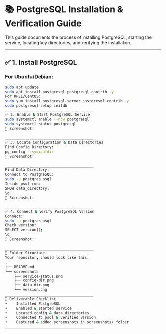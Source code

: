 # 📚 PostgreSQL Installation & Verification Guide

This guide documents the process of installing PostgreSQL, starting the service, locating key directories, and verifying the installation.

---

## ✅ 1. Install PostgreSQL

### For Ubuntu/Debian:
```bash
sudo apt update
sudo apt install postgresql postgresql-contrib -y
For RHEL/CentOS:
sudo yum install postgresql-server postgresql-contrib -y
sudo postgresql-setup initdb
________________________________________
✅ 2. Enable & Start PostgreSQL Service
sudo systemctl enable --now postgresql
sudo systemctl status postgresql
📸 Screenshot:
 
________________________________________
✅ 3. Locate Configuration & Data Directories
Find Config Directory:
pg_config --sysconfdir
📸 Screenshot:
 
________________________________________
Find Data Directory:
Connect to PostgreSQL:
sudo -u postgres psql
Inside psql run:
SHOW data_directory;
\q
📸 Screenshot:
 
________________________________________
✅ 4. Connect & Verify PostgreSQL Version
Connect:
sudo -u postgres psql
Check version:
SELECT version();
\q
📸 Screenshot:
 
________________________________________
📂 Folder Structure
Your repository should look like this:
.
├── README.md
└── screenshots
    ├── service-status.png
    ├── config-dir.png
    ├── data-dir.png
    └── version.png
________________________________________
🎯 Deliverable Checklist
•	 Installed PostgreSQL
•	 Enabled & started service
•	 Located config & data directories
•	 Connected to psql & verified version
•	 Captured & added screenshots in screenshots/ folder
________________________________________

